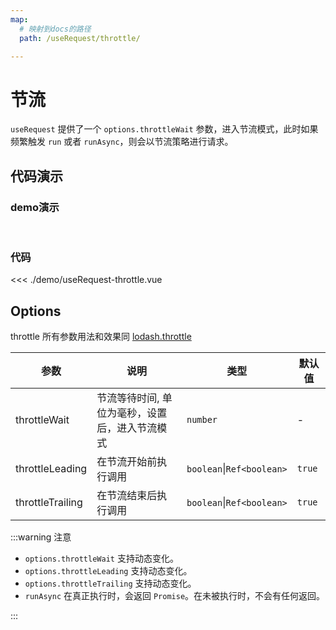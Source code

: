 ```yaml
---
map:
  # 映射到docs的路径
  path: /useRequest/throttle/

---
```


# 节流

`useRequest` 提供了一个 `options.throttleWait` 参数，进入节流模式，此时如果频繁触发 `run` 或者 `runAsync`，则会以节流策略进行请求。
## 代码演示
### demo演示
<br/>
<useRequestThrottle/>

### 代码
<<< ./demo/useRequest-throttle.vue
## Options

throttle 所有参数用法和效果同 [lodash.throttle](https://www.lodashjs.com/docs/lodash.throttle/)

| 参数 | 说明 | 类型 | 默认值 |
| --- | --- | --- | --- |
| throttleWait | 节流等待时间, 单位为毫秒，设置后，进入节流模式 | `number` | - |
| throttleLeading | 在节流开始前执行调用 | `boolean`\|`Ref<boolean>` | `true` |
| throttleTrailing | 在节流结束后执行调用 | `boolean`\|`Ref<boolean>` | `true` |

:::warning 注意

- `options.throttleWait` 支持动态变化。
- `options.throttleLeading` 支持动态变化。
- `options.throttleTrailing` 支持动态变化。
- `runAsync` 在真正执行时，会返回 `Promise`。在未被执行时，不会有任何返回。

:::
<script setup>
import useRequestThrottle from './demo/useRequest-throttle.vue'
</script>